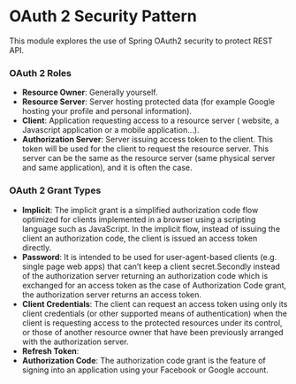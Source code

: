 # OAuth 2 Security Pattern
This module explores the use of Spring OAuth2 security to protect REST API.

### OAuth 2 Roles
* __Resource Owner__: Generally yourself.
* __Resource Server__: Server hosting protected data (for example Google hosting your profile and
                       personal information).
* __Client__: Application requesting access to a resource server ( website, a Javascript application
              or a mobile application…).
* __Authorization Server__: Server issuing access token to the client. This token will be used for
                            the client to request the resource server. This server can be the same
                            as the resource server (same physical server and same application), and
                            it is often the case.

### OAuth 2 Grant Types
* __Implicit__: The implicit grant is a simplified authorization code flow optimized for clients
                implemented in a browser using a scripting language such as JavaScript. In the
                implicit flow, instead of issuing the client an authorization code, the client is
                issued an access token directly.
* __Password__: It is intended to be used for user-agent-based clients (e.g. single page web apps)
                that can’t keep a client secret.Secondly instead of the authorization server
                returning an authorization code which is exchanged for an access token as the case
                of Authorization Code grant, the authorization server returns an access token.
* __Client Credentials__: The client can request an access token using only its client credentials
                          (or other supported means of authentication) when the client is
                          requesting access to the protected resources under its control, or those
                          of another resource owner that have been previously arranged with the
                          authorization server.
* __Refresh Token__:
* __Authorization Code__: The authorization code grant is the feature of signing into an application
                          using your Facebook or Google account.
